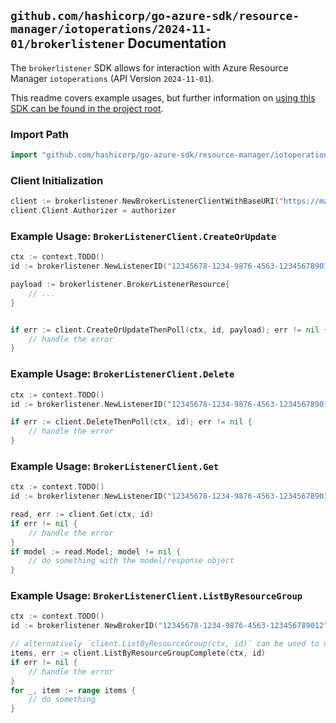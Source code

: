 
## `github.com/hashicorp/go-azure-sdk/resource-manager/iotoperations/2024-11-01/brokerlistener` Documentation

The `brokerlistener` SDK allows for interaction with Azure Resource Manager `iotoperations` (API Version `2024-11-01`).

This readme covers example usages, but further information on [using this SDK can be found in the project root](https://github.com/hashicorp/go-azure-sdk/tree/main/docs).

### Import Path

```go
import "github.com/hashicorp/go-azure-sdk/resource-manager/iotoperations/2024-11-01/brokerlistener"
```


### Client Initialization

```go
client := brokerlistener.NewBrokerListenerClientWithBaseURI("https://management.azure.com")
client.Client.Authorizer = authorizer
```


### Example Usage: `BrokerListenerClient.CreateOrUpdate`

```go
ctx := context.TODO()
id := brokerlistener.NewListenerID("12345678-1234-9876-4563-123456789012", "example-resource-group", "instanceName", "brokerName", "listenerName")

payload := brokerlistener.BrokerListenerResource{
	// ...
}


if err := client.CreateOrUpdateThenPoll(ctx, id, payload); err != nil {
	// handle the error
}
```


### Example Usage: `BrokerListenerClient.Delete`

```go
ctx := context.TODO()
id := brokerlistener.NewListenerID("12345678-1234-9876-4563-123456789012", "example-resource-group", "instanceName", "brokerName", "listenerName")

if err := client.DeleteThenPoll(ctx, id); err != nil {
	// handle the error
}
```


### Example Usage: `BrokerListenerClient.Get`

```go
ctx := context.TODO()
id := brokerlistener.NewListenerID("12345678-1234-9876-4563-123456789012", "example-resource-group", "instanceName", "brokerName", "listenerName")

read, err := client.Get(ctx, id)
if err != nil {
	// handle the error
}
if model := read.Model; model != nil {
	// do something with the model/response object
}
```


### Example Usage: `BrokerListenerClient.ListByResourceGroup`

```go
ctx := context.TODO()
id := brokerlistener.NewBrokerID("12345678-1234-9876-4563-123456789012", "example-resource-group", "instanceName", "brokerName")

// alternatively `client.ListByResourceGroup(ctx, id)` can be used to do batched pagination
items, err := client.ListByResourceGroupComplete(ctx, id)
if err != nil {
	// handle the error
}
for _, item := range items {
	// do something
}
```
